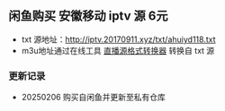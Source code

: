 ## 闲鱼购买 安徽移动 iptv 源 6元
- txt 源地址：http://iptv.20170911.xyz/txt/ahuiyd118.txt
- m3u地址通过在线工具 [直播源格式转换器](http://jh.d7g.cn/) 转换自 txt 源


### 更新记录
- 20250206 购买自闲鱼并更新至私有仓库
